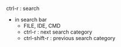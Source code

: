 ctrl-r : search

- in search bar
    - FILE, IDE, CMD
    - ctrl-r : next search category
    - ctrl-shift-r : previous search category
